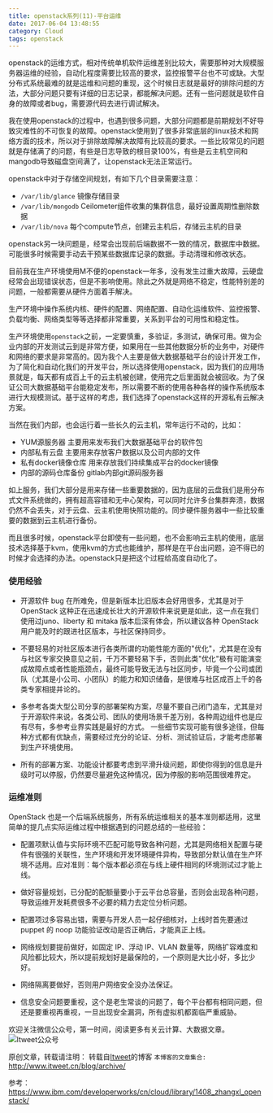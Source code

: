 ```yaml
---
title: openstack系列(11)-平台运维
date: 2017-06-04 13:48:55
category: Cloud
tags: openstack
---
```

openstack的运维方式，相对传统单机软件运维差别比较大，需要那种对大规模服务器运维的经验，自动化程度需要比较高的要求，监控报警平台也不可或缺。大型分布式系统最难的就是运维和问题的重现，这个时候日志就是最好的排除问题的方法，大部分问题只要有详细的日志记录，都能解决问题。还有一些问题就是软件自身的故障或者bug，需要源代码去进行调试解决。

我在使用openstack的过程中，也遇到很多问题，大部分问题都是前期规划不好导致灾难性的不可恢复的故障。openstack使用到了很多非常底层的linux技术和网络方面的技术，所以对于排除故障解决故障有比较高的要求。一些比较常见的问题就是存储满了的问题，有些是日志导致的根目录100%，有些是云主机空间和mangodb导致磁盘空间满了，让openstack无法正常运行。

openstack中对于存储空间规划，有如下几个目录需要注意：

- `/var/lib/glance`         镜像存储目录
- `/var/lib/mongodb`        Ceilometer组件收集的集群信息，最好设置周期性删除数据
- `/var/lib/nova`           每个compute节点，创建云主机后，存储云主机的目录

openstack另一块问题是，经常会出现前后端数据不一致的情况，数据库中数据。可能很多时候需要手动去干预某些数据库记录的数据。手动清理和修改状态。

目前我在生产环境使用M不便的openstack一年多，没有发生过重大故障，云硬盘经常会出现错误状态，但是不影响使用。除此之外就是网络不稳定，性能特别差的问题，一般都需要从硬件方面着手解决。

生产环境中操作系统内核、硬件的配置、网络配置、自动化运维软件、监控报警、负载均衡、网络类型等等选择都非常重要，关系到平台的可用性和稳定性。

生产环境使用`openstack`之前，一定要慎重，多验证，多测试，确保可用。做为企业内部的开发测试云到是非常方便，如果用在一些其他数据分析的业务中，对硬件和网络的要求是非常高的。因为我个人主要是做大数据基础平台的设计开发工作，为了简化和自动化我们的开发平台，所以选择使用openstack，因为我们的应用场景就是，每天都有成百上千的云主机被创建，使用完之后里面就会被回收。为了保证公司大数据基础平台能稳定发布，所以需要不断的使用各种各样的操作系统版本进行大规模测试。基于这样的考虑，我们选择了openstack这样的开源私有云解决方案。

当然在我们内部，也会运行着一些长久的云主机，常年运行不动的，比如：

- YUM源服务器            主要用来发布我们大数据基础平台的软件包
- 内部私有云盘            主要用来存放客户数据以及公司内部的文件
- 私有docker镜像仓库      用来存放我们持续集成平台的docker镜像
- 内部的源码仓库备份       gitlab内部git源码服务器

如上服务，我们大部分是用来存储一些重要数据的，因为底层的云盘我们是用分布式文件系统做的，拥有超高容错和无中心架构，可以同时允许多台集群奔溃，数据仍然不会丢失，对于云盘、云主机使用快照功能的。同步硬件服务器中一些比较重要的数据到云主机进行备份。

而且很多时候，openstack平台即使有一些问题，也不会影响云主机的使用，底层技术选择基于kvm，使用kvm的方式也能维护，那样是在平台出问题，迫不得已的时候才会选择的办法。openstack只是把这个过程给高度自动化了。

### 使用经验

- 开源软件 bug 在所难免，但是新版本比旧版本会好用很多，尤其是对于 OpenStack 这种正在迅速成长壮大的开源软件来说更是如此，这一点在我们使用过juno、liberty 和 mitaka 版本后深有体会，所以建议各种 OpenStack 用户能及时的跟进社区版本，与社区保持同步。

- 不要轻易的对社区版本进行各类所谓的功能性能方面的"优化"，尤其是在没有与社区专家交换意见之前，千万不要轻易下手，否则此类"优化"极有可能演变成故障点或者性能瓶颈点，最终可能导致无法与社区同步，毕竟一个公司或团队（尤其是小公司、小团队）的能力和知识储备，是很难与社区成百上千的各类专家相提并论的。

- 多参考各类大型公司分享的部署架构方案，尽量不要自己闭门造车，尤其是对于开源软件来说，各类公司、团队的使用场景千差万别，各种周边组件也是应有尽有，多参考业界实践是最好的方式。
一些细节实现可能有很多途径，但每种方式都有优缺点，需要经过充分的论证、分析、测试验证后，才能考虑部署到生产环境使用。

- 所有的部署方案、功能设计都要考虑到平滑升级问题，即使你得到的信息是升级时可以停服，仍然要尽量避免这种情况，因为停服的影响范围很难界定。

### 运维准则

OpenStack 也是一个后端系统服务，所有系统运维相关的基本准则都适用，这里简单的提几点实际运维过程中根据遇到的问题总结的一些经验：

- 配置项默认值与实际环境不匹配可能导致各种问题，尤其是网络相关配置与硬件有很强的关联性，生产环境和开发环境硬件异构，导致部分默认值在生产环境不适用。应对准则：每个版本都必须在与线上硬件相同的环境测试过才能上线。

- 做好容量规划，已分配的配额量要小于云平台总容量，否则会出现各种问题，导致运维开发耗费很多不必要的精力去定位分析问题。

- 配置项过多容易出错，需要与开发人员一起仔细核对，上线时首先要通过 puppet 的 noop 功能验证改动是否正确后，才能真正上线。

- 网络规划要提前做好，如固定 IP、浮动 IP、VLAN 数量等，网络扩容难度和风险都比较大，所以提前规划好是最保险的，一个原则是大比小好，多比少好。

- 网络隔离要做好，否则用户网络安全没办法保证。

- 信息安全问题要重视，这个是老生常谈的问题了，每个平台都有相同问题，但还是要重视再重视，一旦出现安全漏洞，所有虚拟机都面临严重威胁。

欢迎关注微信公众号，第一时间，阅读更多有关云计算、大数据文章。
![Itweet公众号](https://github.com/itweet/labs/raw/master/common/img/weixin_public.png)

原创文章，转载请注明： 转载自[Itweet](http://www.itweet.cn)的博客
`本博客的文章集合:` http://www.itweet.cn/blog/archive/

参考： https://www.ibm.com/developerworks/cn/cloud/library/1408_zhangxl_openstack/

